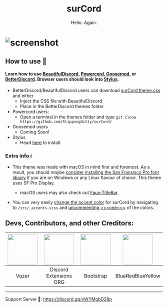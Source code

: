 <h1 align="center">surCord</h1>
<p align="center">Hello. Again. </p>

# ![screenshot](https://files.catbox.moe/6bk9lv.png)

## How to use 📖

#### Learn how to use [BeautifulDiscord](https://github.com/leovoel/BeautifulDiscord), [Powercord](https://github.com/powercord-org/powercord), [Goosemod](https://goosemod.com/), or [BetterDiscord](https://github.com/rauenzi/BetterDiscordApp). Browser users should look into [Stylus](https://github.com/openstyles/stylus).

* BetterDiscord/BeautifulDiscord users can download [surCord.theme.css](https://raw.githubusercontent.com/SlippingGitty/surCord/main/surCord.theme.css) and either
  * Inject the CSS file with BeautifulDiscord
  * Place in the BetterDiscord themes folder
* Powercord users:
  * Open a terminal in the themes folder and type `git clone https://github.com/SlippingGitty/surCord/`
* Goosemod users
  * Coming Soon!
* Stylus
  * Head [here](https://github.com/SlippingGitty/surCord/raw/main/surCord.user.css) to install.

### Extra info ℹ️
* This theme was made with macOS in mind first and foremost. As a result, you should maybe [consider installing the San Fransisco Pro font library](https://github.com/blaisck/sfwin) if you are on Windows or any Linux flavour of choice. This theme uses SF Pro Display.
  * macOS users may also check out [Faux-TitleBar](https://github.com/SlippingGitty-s-Discord-Things/Faux-TitleBar-for-MacOS).

* You can very easily [change the accent color](https://cdn.discordapp.com/attachments/816373850647953439/984177819204603924/unknown.png) for surCord by navigating to `/src/_accents.scss` and [uncommenting >>>one<<<](https://github.com/SlippingGitty/surCord/blob/main/src/_accents.scss) of the colors. 

## Devs, Contributors, and other Creditors:

| <a href="https://github.com/SlippingGitty" target="_blank"> <img src="https://avatars.githubusercontent.com/u/76500838?s=460&u=109f1c2012f3e452251391807262ed098f45ec94&v=4" alt="" width="96px" height="96px"> </a> | <a href="https://github.com/discord-extensions" target="_blank"> <img src="https://avatars.githubusercontent.com/u/103222215?s=200&v=4" alt="" width="96px" height="96px"> </a> | <a href="https://github.com/twbs" target="_blank"> <img src="https://avatars.githubusercontent.com/u/2918581?s=200&v=4" alt="" width="96px" height="96px"> </a> | <a href="https://github.com/BlueRedBlueYellow" target="_blank"> <img src="https://avatars.githubusercontent.com/u/74393018?v=4" alt="" width="96px" height="96px"> </a>
|:-:|:-:|:-:|:-:|
| Vozer | Discord Extensions ORG | Bootstrap | BlueRedBlueYellow |

___
Support Server 💬: https://discord.gg/xWYMgbD28p

